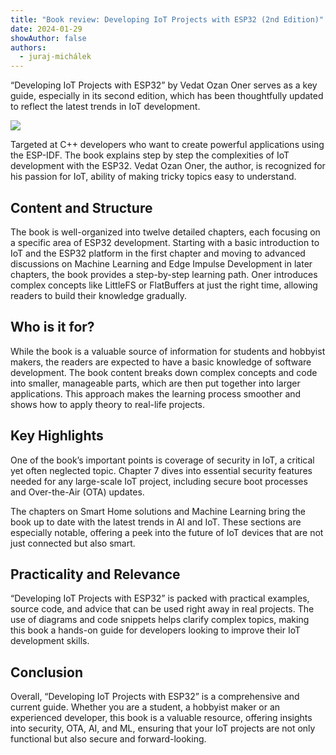 ```yaml
---
title: "Book review: Developing IoT Projects with ESP32 (2nd Edition)"
date: 2024-01-29
showAuthor: false
authors: 
  - juraj-michálek
---
```

“Developing IoT Projects with ESP32” by Vedat Ozan Oner serves as a key guide, especially in its second edition, which has been thoughtfully updated to reflect the latest trends in IoT development.

![](https://miro.medium.com/v2/resize:fit:640/format:webp/1*wzpDybTFz6FjChQ-6u6Anw.png)

Targeted at C++ developers who want to create powerful applications using the ESP-IDF. The book explains step by step the complexities of IoT development with the ESP32. Vedat Ozan Oner, the author, is recognized for his passion for IoT, ability of making tricky topics easy to understand.

## Content and Structure

The book is well-organized into twelve detailed chapters, each focusing on a specific area of ESP32 development. Starting with a basic introduction to IoT and the ESP32 platform in the first chapter and moving to advanced discussions on Machine Learning and Edge Impulse Development in later chapters, the book provides a step-by-step learning path. Oner introduces complex concepts like LittleFS or FlatBuffers at just the right time, allowing readers to build their knowledge gradually.

## Who is it for?

While the book is a valuable source of information for students and hobbyist makers, the readers are expected to have a basic knowledge of software development. The book content breaks down complex concepts and code into smaller, manageable parts, which are then put together into larger applications. This approach makes the learning process smoother and shows how to apply theory to real-life projects.

## Key Highlights

One of the book’s important points is coverage of security in IoT, a critical yet often neglected topic. Chapter 7 dives into essential security features needed for any large-scale IoT project, including secure boot processes and Over-the-Air (OTA) updates.

The chapters on Smart Home solutions and Machine Learning bring the book up to date with the latest trends in AI and IoT. These sections are especially notable, offering a peek into the future of IoT devices that are not just connected but also smart.

## Practicality and Relevance

“Developing IoT Projects with ESP32” is packed with practical examples, source code, and advice that can be used right away in real projects. The use of diagrams and code snippets helps clarify complex topics, making this book a hands-on guide for developers looking to improve their IoT development skills.

## Conclusion

Overall, “Developing IoT Projects with ESP32” is a comprehensive and current guide. Whether you are a student, a hobbyist maker or an experienced developer, this book is a valuable resource, offering insights into security, OTA, AI, and ML, ensuring that your IoT projects are not only functional but also secure and forward-looking.
